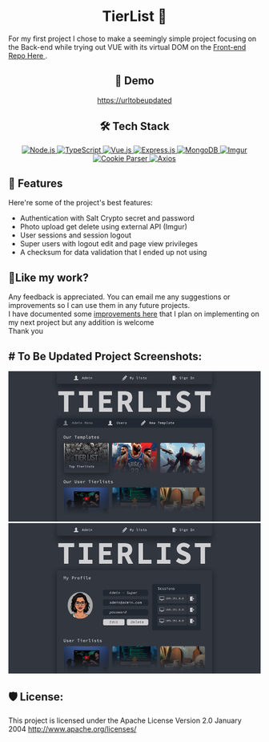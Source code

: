 <h1 align="center" id="title">TierList 📃</h1>

<p id="description">For my first project I chose to make a seemingly simple project focusing on the Back-end while trying out VUE with its virtual DOM on the <a href="https://github.com/Nickoskl/Tierlist-Front-End.git">Front-end Repo Here </a>.</p>

<h2 align="center">🚀 Demo</h2>

<p align="center"><a href="https://urltobeupdated">https://urltobeupdated</a></p>

<h2 align="center">🛠️ Tech Stack</h2>

<p align="center">
  <a href="https://nodejs.org/" target="_blank">
    <img src="https://img.shields.io/badge/Node.js-339933?style=for-the-badge&logo=nodedotjs&logoColor=white" alt="Node.js" />
  </a>
  <a href="https://www.typescriptlang.org/" target="_blank">
    <img src="https://img.shields.io/badge/TypeScript-007ACC?style=for-the-badge&logo=typescript&logoColor=white" alt="TypeScript" />
  </a>
  <a href="https://vuejs.org/" target="_blank">
    <img src="https://img.shields.io/badge/Vue.js-4FC08D?style=for-the-badge&logo=vue.js&logoColor=white" alt="Vue.js" />
  </a>
  <a href="https://expressjs.com/" target="_blank">
    <img src="https://img.shields.io/badge/Express.js-FFF82A?style=for-the-badge&logo=express&logoColor=black" alt="Express.js" />
  </a>
  <a href="https://www.mongodb.com/" target="_blank">
    <img src="https://img.shields.io/badge/MongoDB-47A248?style=for-the-badge&logo=mongodb&logoColor=white" alt="MongoDB" />
  </a>
  <a href="https://imgur.com/" target="_blank">
    <img src="https://img.shields.io/badge/Imgur API-1BB76E?style=for-the-badge&logo=imgur&logoColor=white" alt="Imgur" />
  </a>
  <a href="https://www.npmjs.com/package/cookie-parser" target="_blank">
    <img src="https://img.shields.io/badge/Cookie_Parser-000000?style=for-the-badge&logo=npm&logoColor=white" alt="Cookie Parser" />
  </a>
  <a href="https://axios-http.com/" target="_blank">
    <img src="https://img.shields.io/badge/Axios-5A29E4?style=for-the-badge&logo=axios&logoColor=white" alt="Axios" />
  </a>
</p>


<h2>🧐 Features</h2>

Here're some of the project's best features:

*   Authentication with Salt Crypto secret and password
*   Photo upload get delete using external API (Imgur)
*   User sessions and session logout
*   Super users with logout edit and page view privileges
*   A checksum for data validation that I ended up not using

<h2>💖Like my work?</h2>

Any feedback is appreciated. You can email me any suggestions or improvements so I can use them in any future projects.  
I have documented some [improvements here](https://github.com/Nickoskl/Tierlist/blob/82236bc875a3830274f5a9a7b36e4e2def0a5e44/To%20improve%20on.txt) that I plan on implementing on my next project but any addition is welcome<br>Thank you



<h2># To Be Updated Project Screenshots:</h2>

<img src="./UI%20Designs/admin%20menu.png" alt="project-screenshot" width="550" height="300/">

<img src="./UI%20Designs/profile.png" alt="project-screenshot" width="550" height="300/">

  
  


<h2>🛡️ License:</h2>

This project is licensed under the Apache License Version 2.0 January 2004 http://www.apache.org/licenses/

